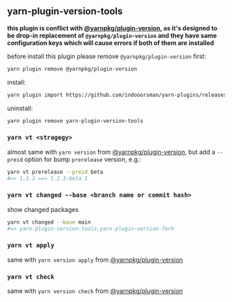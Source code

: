 ## yarn-plugin-version-tools

**this plugin is conflict with [@yarnpkg/plugin-version](https://yarnpkg.com/cli/version), as it's designed to be drop-in replacement of `@yarnpkg/plugin-version` and they have same configuration keys which will cause errors if both of them are installed**

before install this plugin please remove `@yarnpkg/plugin-version` first:

```bash
yarn plugin remove @yarnpkg/plugin-version
```

install:

```bash
yarn plugin import https://github.com/indooorsman/yarn-plugins/releases/download/v1.0.5/plugin-version-tools.js
```

uninstall:

```bash
yarn plugin remove yarn-plugin-version-tools
```

### `yarn vt <stragegy>`

almost same with `yarn version` from [@yarnpkg/plugin-version](https://yarnpkg.com/cli/version), but add a `--preid` option for bump `prerelease` version, e.g.:

```bash
yarn vt prerelease --preid beta
#=> 1.2.2 ==> 1.2.3-beta.1
```

### `yarn vt changed --base <branch name or commit hash>`

show changed packages

```bash
yarn vt changed --base main
#=> yarn-plugin-version-tools,yarn-plugin-version-fork
```

### `yarn vt apply`

same with `yarn version apply` from [@yarnpkg/plugin-version](https://yarnpkg.com/cli/version)

### `yarn vt check`

same with `yarn version check` from [@yarnpkg/plugin-version](https://yarnpkg.com/cli/version)